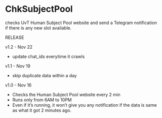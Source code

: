 # ChkSubjectPool
checks UvT Human Subject Pool website and send a Telegram notification if there is any new slot available.

RELEASE

v1.2 - Nov 22
- update chat_ids everytime it crawls

v1.1 - Nov 19
- skip duplicate data within a day

v1.0 - Nov 16
- Checks the Human Subject Pool website every 2 min
- Runs only from 6AM to 10PM
- Even if it’s running, it won’t give you any notification if the data is same as what it got 2 minutes ago.
